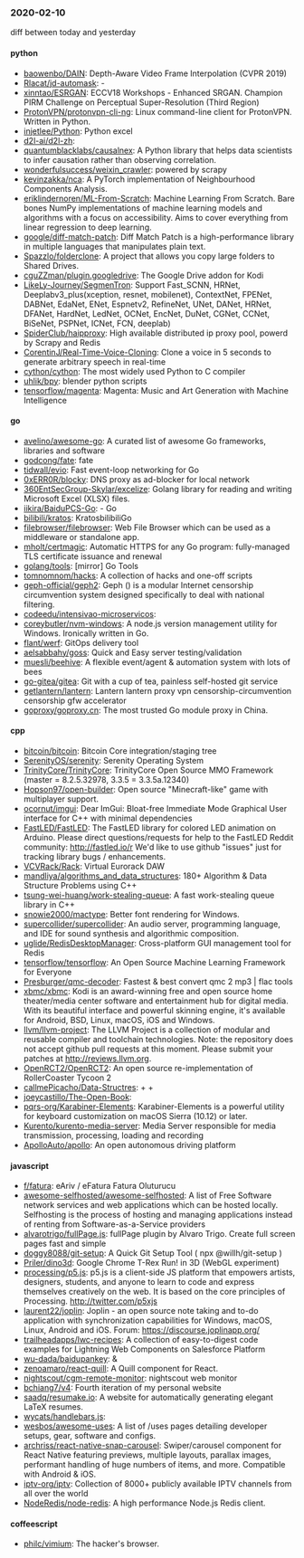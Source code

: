 ### 2020-02-10
diff between today and yesterday

#### python
* [baowenbo/DAIN](https://github.com/baowenbo/DAIN): Depth-Aware Video Frame Interpolation (CVPR 2019)
* [Rlacat/jd-automask](https://github.com/Rlacat/jd-automask): -
* [xinntao/ESRGAN](https://github.com/xinntao/ESRGAN): ECCV18 Workshops - Enhanced SRGAN. Champion PIRM Challenge on Perceptual Super-Resolution (Third Region)
* [ProtonVPN/protonvpn-cli-ng](https://github.com/ProtonVPN/protonvpn-cli-ng): Linux command-line client for ProtonVPN. Written in Python.
* [injetlee/Python](https://github.com/injetlee/Python): Python excel
* [d2l-ai/d2l-zh](https://github.com/d2l-ai/d2l-zh): 
* [quantumblacklabs/causalnex](https://github.com/quantumblacklabs/causalnex): A Python library that helps data scientists to infer causation rather than observing correlation.
* [wonderfulsuccess/weixin_crawler](https://github.com/wonderfulsuccess/weixin_crawler): powered by scrapy    
* [kevinzakka/nca](https://github.com/kevinzakka/nca): A PyTorch implementation of Neighbourhood Components Analysis.
* [eriklindernoren/ML-From-Scratch](https://github.com/eriklindernoren/ML-From-Scratch): Machine Learning From Scratch. Bare bones NumPy implementations of machine learning models and algorithms with a focus on accessibility. Aims to cover everything from linear regression to deep learning.
* [google/diff-match-patch](https://github.com/google/diff-match-patch): Diff Match Patch is a high-performance library in multiple languages that manipulates plain text.
* [Spazzlo/folderclone](https://github.com/Spazzlo/folderclone): A project that allows you copy large folders to Shared Drives.
* [cguZZman/plugin.googledrive](https://github.com/cguZZman/plugin.googledrive): The Google Drive addon for Kodi
* [LikeLy-Journey/SegmenTron](https://github.com/LikeLy-Journey/SegmenTron): Support Fast_SCNN, HRNet, Deeplabv3_plus(xception, resnet, mobilenet), ContextNet, FPENet, DABNet, EdaNet, ENet, Espnetv2, RefineNet, UNet, DANet, HRNet, DFANet, HardNet, LedNet, OCNet, EncNet, DuNet, CGNet, CCNet, BiSeNet, PSPNet, ICNet, FCN, deeplab)
* [SpiderClub/haipproxy](https://github.com/SpiderClub/haipproxy):  High available distributed ip proxy pool, powerd by Scrapy and Redis
* [CorentinJ/Real-Time-Voice-Cloning](https://github.com/CorentinJ/Real-Time-Voice-Cloning): Clone a voice in 5 seconds to generate arbitrary speech in real-time
* [cython/cython](https://github.com/cython/cython): The most widely used Python to C compiler
* [uhlik/bpy](https://github.com/uhlik/bpy): blender python scripts
* [tensorflow/magenta](https://github.com/tensorflow/magenta): Magenta: Music and Art Generation with Machine Intelligence

#### go
* [avelino/awesome-go](https://github.com/avelino/awesome-go): A curated list of awesome Go frameworks, libraries and software
* [godcong/fate](https://github.com/godcong/fate): fate    
* [tidwall/evio](https://github.com/tidwall/evio): Fast event-loop networking for Go
* [0xERR0R/blocky](https://github.com/0xERR0R/blocky): DNS proxy as ad-blocker for local network
* [360EntSecGroup-Skylar/excelize](https://github.com/360EntSecGroup-Skylar/excelize): Golang library for reading and writing Microsoft Excel (XLSX) files.
* [iikira/BaiduPCS-Go](https://github.com/iikira/BaiduPCS-Go):  - Go
* [bilibili/kratos](https://github.com/bilibili/kratos): KratosbilibiliGo
* [filebrowser/filebrowser](https://github.com/filebrowser/filebrowser):  Web File Browser which can be used as a middleware or standalone app.
* [mholt/certmagic](https://github.com/mholt/certmagic): Automatic HTTPS for any Go program: fully-managed TLS certificate issuance and renewal
* [golang/tools](https://github.com/golang/tools): [mirror] Go Tools
* [tomnomnom/hacks](https://github.com/tomnomnom/hacks): A collection of hacks and one-off scripts
* [geph-official/geph2](https://github.com/geph-official/geph2): Geph () is a modular Internet censorship circumvention system designed specifically to deal with national filtering.
* [codeedu/intensivao-microservicos](https://github.com/codeedu/intensivao-microservicos): 
* [coreybutler/nvm-windows](https://github.com/coreybutler/nvm-windows): A node.js version management utility for Windows. Ironically written in Go.
* [flant/werf](https://github.com/flant/werf): GitOps delivery tool
* [aelsabbahy/goss](https://github.com/aelsabbahy/goss): Quick and Easy server testing/validation
* [muesli/beehive](https://github.com/muesli/beehive): A flexible event/agent & automation system with lots of bees 
* [go-gitea/gitea](https://github.com/go-gitea/gitea): Git with a cup of tea, painless self-hosted git service
* [getlantern/lantern](https://github.com/getlantern/lantern): Lantern         lantern proxy vpn censorship-circumvention censorship gfw accelerator
* [goproxy/goproxy.cn](https://github.com/goproxy/goproxy.cn): The most trusted Go module proxy in China.

#### cpp
* [bitcoin/bitcoin](https://github.com/bitcoin/bitcoin): Bitcoin Core integration/staging tree
* [SerenityOS/serenity](https://github.com/SerenityOS/serenity): Serenity Operating System
* [TrinityCore/TrinityCore](https://github.com/TrinityCore/TrinityCore): TrinityCore Open Source MMO Framework (master = 8.2.5.32978, 3.3.5 = 3.3.5a.12340)
* [Hopson97/open-builder](https://github.com/Hopson97/open-builder): Open source "Minecraft-like" game with multiplayer support.
* [ocornut/imgui](https://github.com/ocornut/imgui): Dear ImGui: Bloat-free Immediate Mode Graphical User interface for C++ with minimal dependencies
* [FastLED/FastLED](https://github.com/FastLED/FastLED): The FastLED library for colored LED animation on Arduino. Please direct questions/requests for help to the FastLED Reddit community: http://fastled.io/r We'd like to use github "issues" just for tracking library bugs / enhancements.
* [VCVRack/Rack](https://github.com/VCVRack/Rack): Virtual Eurorack DAW
* [mandliya/algorithms_and_data_structures](https://github.com/mandliya/algorithms_and_data_structures): 180+ Algorithm & Data Structure Problems using C++
* [tsung-wei-huang/work-stealing-queue](https://github.com/tsung-wei-huang/work-stealing-queue): A fast work-stealing queue library in C++
* [snowie2000/mactype](https://github.com/snowie2000/mactype): Better font rendering for Windows.
* [supercollider/supercollider](https://github.com/supercollider/supercollider): An audio server, programming language, and IDE for sound synthesis and algorithmic composition.
* [uglide/RedisDesktopManager](https://github.com/uglide/RedisDesktopManager):  Cross-platform GUI management tool for Redis
* [tensorflow/tensorflow](https://github.com/tensorflow/tensorflow): An Open Source Machine Learning Framework for Everyone
* [Presburger/qmc-decoder](https://github.com/Presburger/qmc-decoder): Fastest & best convert qmc 2 mp3 | flac tools
* [xbmc/xbmc](https://github.com/xbmc/xbmc): Kodi is an award-winning free and open source home theater/media center software and entertainment hub for digital media. With its beautiful interface and powerful skinning engine, it's available for Android, BSD, Linux, macOS, iOS and Windows.
* [llvm/llvm-project](https://github.com/llvm/llvm-project): The LLVM Project is a collection of modular and reusable compiler and toolchain technologies. Note: the repository does not accept github pull requests at this moment. Please submit your patches at http://reviews.llvm.org.
* [OpenRCT2/OpenRCT2](https://github.com/OpenRCT2/OpenRCT2): An open source re-implementation of RollerCoaster Tycoon 2 
* [callmePicacho/Data-Structres](https://github.com/callmePicacho/Data-Structres):  +  + 
* [joeycastillo/The-Open-Book](https://github.com/joeycastillo/The-Open-Book): 
* [pqrs-org/Karabiner-Elements](https://github.com/pqrs-org/Karabiner-Elements): Karabiner-Elements is a powerful utility for keyboard customization on macOS Sierra (10.12) or later.
* [Kurento/kurento-media-server](https://github.com/Kurento/kurento-media-server): Media Server responsible for media transmission, processing, loading and recording
* [ApolloAuto/apollo](https://github.com/ApolloAuto/apollo): An open autonomous driving platform

#### javascript
* [f/fatura](https://github.com/f/fatura): eAriv / eFatura Fatura Oluturucu
* [awesome-selfhosted/awesome-selfhosted](https://github.com/awesome-selfhosted/awesome-selfhosted): A list of Free Software network services and web applications which can be hosted locally. Selfhosting is the process of hosting and managing applications instead of renting from Software-as-a-Service providers
* [alvarotrigo/fullPage.js](https://github.com/alvarotrigo/fullPage.js): fullPage plugin by Alvaro Trigo. Create full screen pages fast and simple
* [doggy8088/git-setup](https://github.com/doggy8088/git-setup): A Quick Git Setup Tool ( npx @willh/git-setup )
* [Priler/dino3d](https://github.com/Priler/dino3d): Google Chrome T-Rex Run! in 3D (WebGL experiment)
* [processing/p5.js](https://github.com/processing/p5.js): p5.js is a client-side JS platform that empowers artists, designers, students, and anyone to learn to code and express themselves creatively on the web. It is based on the core principles of Processing. http://twitter.com/p5xjs 
* [laurent22/joplin](https://github.com/laurent22/joplin): Joplin - an open source note taking and to-do application with synchronization capabilities for Windows, macOS, Linux, Android and iOS. Forum: https://discourse.joplinapp.org/
* [trailheadapps/lwc-recipes](https://github.com/trailheadapps/lwc-recipes): A collection of easy-to-digest code examples for Lightning Web Components on Salesforce Platform
* [wu-dada/baidupankey](https://github.com/wu-dada/baidupankey): &
* [zenoamaro/react-quill](https://github.com/zenoamaro/react-quill): A Quill component for React.
* [nightscout/cgm-remote-monitor](https://github.com/nightscout/cgm-remote-monitor): nightscout web monitor
* [bchiang7/v4](https://github.com/bchiang7/v4): Fourth iteration of my personal website
* [saadq/resumake.io](https://github.com/saadq/resumake.io):  A website for automatically generating elegant LaTeX resumes.
* [wycats/handlebars.js](https://github.com/wycats/handlebars.js): 
* [wesbos/awesome-uses](https://github.com/wesbos/awesome-uses): A list of /uses pages detailing developer setups, gear, software and configs.
* [archriss/react-native-snap-carousel](https://github.com/archriss/react-native-snap-carousel): Swiper/carousel component for React Native featuring previews, multiple layouts, parallax images, performant handling of huge numbers of items, and more. Compatible with Android & iOS.
* [iptv-org/iptv](https://github.com/iptv-org/iptv): Collection of 8000+ publicly available IPTV channels from all over the world
* [NodeRedis/node-redis](https://github.com/NodeRedis/node-redis): A high performance Node.js Redis client.

#### coffeescript
* [philc/vimium](https://github.com/philc/vimium): The hacker's browser.
